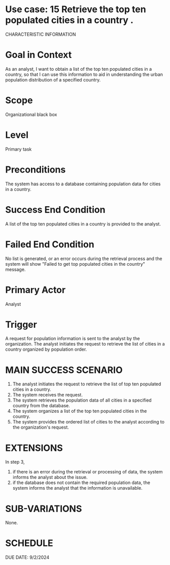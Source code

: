 Use case: 15 Retrieve the top ten populated cities in a country . 
==============================================================================

CHARACTERISTIC INFORMATION


Goal in Context
==============================================================================

As an analyst, I want to obtain a list of the top ten populated cities in a country, so that I can use this information to aid in understanding the urban population distribution of a specified country.

Scope
==============================================================================


Organizational black box

Level
==============================================================================

Primary task

Preconditions
==============================================================================


The system has access to a database containing population data for cities in a country.

Success End Condition
==============================================================================


A list of the top ten populated cities in a country is provided to the analyst.

Failed End Condition
==============================================================================


No list is generated, or an error occurs during the retrieval process and the system will show "Failed to get top populated cities in the country" message.

Primary Actor
==============================================================================


 Analyst

Trigger
==================

A request for population information is sent to the analyst by the organization. The analyst initiates the request to retrieve the list of cities in a country organized by population order.

MAIN SUCCESS SCENARIO
==============================

1.  The analyst initiates the request to retrieve the list of top ten populated cities in a country.
2.  The system receives the request.
3.  The system retrieves the population data of all cities in a specified country from the database.
4.  The system organizes a list of the top ten populated cities in the country.
5.  The system provides the ordered list of cities to the analyst according to the organization's request.

EXTENSIONS
==============================================================================


In step 3,

1. if there is an error during the retrieval or processing of data, the system informs the analyst about the issue.
2. if the database does not contain the required population data, the system informs the analyst that the information is unavailable.


SUB-VARIATIONS
==============================================================================


None.

SCHEDULE
==============================================================================


DUE DATE: 9/2/2024
